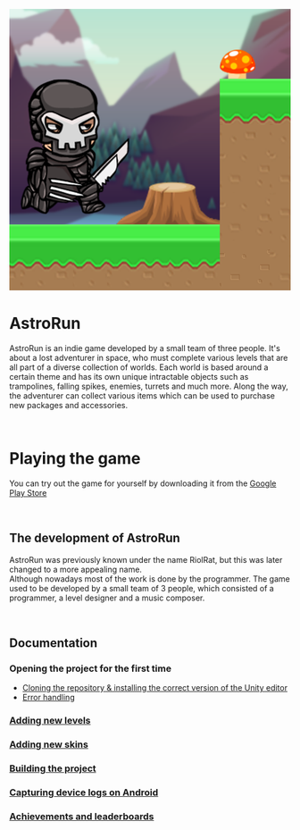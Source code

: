 ![](Assets/RiolRat/Textures/MainMenu/AstroRunLogo/AstrorRunLogo.png)

# AstroRun
AstroRun is an indie game developed by a small team of three people. It's about a lost adventurer in space, who must complete various levels that are all part of a diverse collection of worlds. Each world is based around a certain theme and has its own unique intractable objects such as trampolines, falling spikes, enemies, turrets and much more. Along the way, the adventurer can collect various items which can be used to purchase new packages and accessories.

<br/>

# Playing the game
You can try out the game for yourself by downloading it from the [Google Play Store](https://play.google.com/store/apps/details?id=com.jam54.AstroRun)

<br/>

## The development of AstroRun
AstroRun was previously known under the name RiolRat, but this was later changed to a more appealing name. <br/>
Although nowadays most of the work is done by the programmer. The game used to be developed by a small team of 3 people, which consisted of a programmer, a level designer and a music composer. 

<br/>

## Documentation
### Opening the project for the first time
- [Cloning the repository & installing the correct version of the Unity editor](/Documentation/Cloning&UnityVersion.md)
- [Error handling](/Documentation/ErrorHandling.md)

### [Adding new levels](/Documentation/AddNewLevel.md)

### [Adding new skins](/Documentation/AddNewSkin.md)

### [Building the project](/Documentation/BuildingTheGame.md)

### [Capturing device logs on Android](/Documentation/CaptureAndroidLogs_AdbLogcat.md)

### [Achievements and leaderboards](/Documentation/AchievementsAndLeaderboards.md)